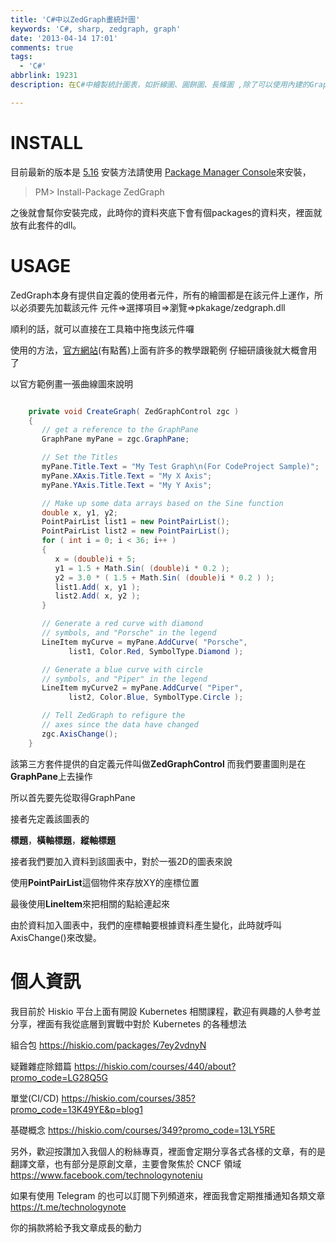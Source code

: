 ```yaml
---
title: 'C#中以ZedGraph畫統計圖'
keywords: 'C#, sharp, zedgraph, graph'
date: '2013-04-14 17:01'
comments: true
tags:
  - 'C#'
abbrlink: 19231
description: 在C#中繪製統計圖表，如折線圖、圓餅圖、長條圖 ,除了可以使用內建的Graphics物件外，還可以使用第三方的套件來畫圖,這邊就介紹第三方套件 ZedGraph，下次再介紹以內建的方法來繪圖

---
```



# INSTALL
目前最新的版本是 [5.16](http://nuget.org/packages/ZedGraph)
安裝方法請使用 [Package Manager Console](http://docs.nuget.org/docs/start-here/using-the-package-manager-console)來安裝，

>PM> Install-Package ZedGraph

之後就會幫你安裝完成，此時你的資料夾底下會有個packages的資料夾，裡面就放有此套件的dll。


# USAGE
ZedGraph本身有提供自定義的使用者元件，所有的繪圖都是在該元件上運作，所以必須要先加載該元件
元件=>選擇項目=>瀏覽=>pkakage/zedgraph.dll

順利的話，就可以直接在工具箱中拖曳該元件囉

使用的方法，[官方網站](http://www.codeproject.com/Articles/5431/A-flexible-charting-library-for-NET)(有點舊)上面有許多的教學跟範例
仔細研讀後就大概會用了

以官方範例畫一張曲線圖來說明

``` c#

	private void CreateGraph( ZedGraphControl zgc )
	{
	   // get a reference to the GraphPane
	   GraphPane myPane = zgc.GraphPane;

	   // Set the Titles
	   myPane.Title.Text = "My Test Graph\n(For CodeProject Sample)";
	   myPane.XAxis.Title.Text = "My X Axis";
	   myPane.YAxis.Title.Text = "My Y Axis";

	   // Make up some data arrays based on the Sine function
	   double x, y1, y2;
	   PointPairList list1 = new PointPairList();
	   PointPairList list2 = new PointPairList();
	   for ( int i = 0; i < 36; i++ )
	   {
	      x = (double)i + 5;
	      y1 = 1.5 + Math.Sin( (double)i * 0.2 );
	      y2 = 3.0 * ( 1.5 + Math.Sin( (double)i * 0.2 ) );
	      list1.Add( x, y1 );
	      list2.Add( x, y2 );
	   }

	   // Generate a red curve with diamond
	   // symbols, and "Porsche" in the legend
	   LineItem myCurve = myPane.AddCurve( "Porsche",
	         list1, Color.Red, SymbolType.Diamond );

	   // Generate a blue curve with circle
	   // symbols, and "Piper" in the legend
	   LineItem myCurve2 = myPane.AddCurve( "Piper",
	         list2, Color.Blue, SymbolType.Circle );

	   // Tell ZedGraph to refigure the
	   // axes since the data have changed
	   zgc.AxisChange();
	}
```

該第三方套件提供的自定義元件叫做**ZedGraphControl**
而我們要畫圖則是在**GraphPane**上去操作

所以首先要先從取得GraphPane

接者先定義該圖表的

**標題**，**橫軸標題**，**縱軸標題**

接者我們要加入資料到該圖表中，對於一張2D的圖表來說

使用**PointPairList**這個物件來存放XY的座標位置

最後使用**LineItem**來把相關的點給連起來


由於資料加入圖表中，我們的座標軸要根據資料產生變化，此時就呼叫
AxisChange()來改變。



# 個人資訊
我目前於 Hiskio 平台上面有開設 Kubernetes 相關課程，歡迎有興趣的人參考並分享，裡面有我從底層到實戰中對於 Kubernetes 的各種想法

組合包
https://hiskio.com/packages/7ey2vdnyN

疑難雜症除錯篇
https://hiskio.com/courses/440/about?promo_code=LG28Q5G

單堂(CI/CD)
https://hiskio.com/courses/385?promo_code=13K49YE&p=blog1

基礎概念
https://hiskio.com/courses/349?promo_code=13LY5RE

另外，歡迎按讚加入我個人的粉絲專頁，裡面會定期分享各式各樣的文章，有的是翻譯文章，也有部分是原創文章，主要會聚焦於 CNCF 領域
https://www.facebook.com/technologynoteniu

如果有使用 Telegram 的也可以訂閱下列頻道來，裡面我會定期推播通知各類文章
https://t.me/technologynote

你的捐款將給予我文章成長的動力
<script type="text/javascript" src="https://cdnjs.buymeacoffee.com/1.0.0/button.prod.min.js" data-name="bmc-button" data-slug="hwchiu" data-color="#000000" data-emoji=""  data-font="Cookie" data-text="Buy me a coffee" data-outline-color="#fff" data-font-color="#fff" data-coffee-color="#fd0" ></script>
